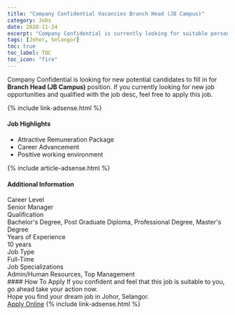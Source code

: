 ```yaml
---
title: "Company Confidential Vacancies Branch Head (JB Campus)" 
category: Jobs 
date: 2020-11-24 
excerpt: "Company Confidential is currently looking for suitable person to fill in the Branch Head (JB Campus) which positioned at Johor, Selangor" 
tags: [Johor, Selangor] 
toc: true 
toc_label: TOC 
toc_icon: "fire" 
--- 
```


<p>Company Confidential is looking for new potential candidates to fill in for <b>Branch Head (JB Campus)</b> position. If you currently looking for new job opportunities and qualified with the job desc, feel free to apply this job.
</p>{% include link-adsense.html %} 
<div><div><div><h4>Job Highlights</h4></div></div><div><ul><li><div><div><div><div></div></div></div><div><span>Attractive Remuneration Package</span></div></div></li><li><div><div><div><div></div></div></div><div><span>Career Advancement</span></div></div></li><li><div><div><div><div></div></div></div><div><span>Positive working environment</span></div></div></li></ul></div></div> 
{% include article-adsense.html %} 
<div><div><div><h4>Additional Information</h4></div></div><div><div><div><div><div><div><div><div><span>Career Level</span></div></div><div><span>Senior Manager</span></div></div></div></div><div><div><div><div><div><span>Qualification</span></div></div><div><span>Bachelor's Degree, Post Graduate Diploma, Professional Degree, Master's Degree</span></div></div></div></div><div><div><div><div><div><span>Years of Experience</span></div></div><div><span>10 years</span></div></div></div></div><div><div><div><div><div><span>Job Type</span></div></div><div><span>Full-Time</span></div></div></div></div><div><div><div><div><div><span>Job Specializations</span></div></div><div><span>Admin/Human Resources, Top Management</span></div></div></div></div></div></div></div></div> 
#### How To Apply 
If you confident and feel that this job is suitable to you, go ahead take your action now. <br/> 
Hope you find your dream job in Johor, Selangor. <br/> 
<a href="https://www.jobstreet.com.my/en/job/branch-head-jb-campus-4429334?jobId=jobstreet-my-job-4429334&sectionRank=11&token=0~765afeb7-ce37-4310-b015-c55af4870088&fr=SRP%20View%20In%20New%20Ta" class="btn btn--info" target="_blank" rel="nofollow noopenner">Apply Online</a> 
{% include link-adsense.html %} 